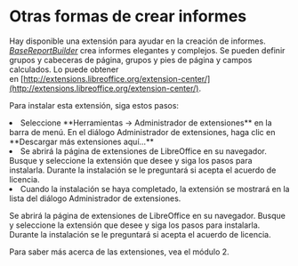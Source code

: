 
# Otras formas de crear informes

Hay disponible una extensión para ayudar en la creación de informes. [*BaseReportBuilder*](http://extensions.libreoffice.org/extension-center/basereportextension) crea informes elegantes y complejos. Se pueden definir grupos y cabeceras de página, grupos y pies de página y campos calculados. Lo puede obtener en [http://extensions.libreoffice.org/extension-center/](http://extensions.libreoffice.org/extension-center/).

Para instalar esta extensión, siga estos pasos:

<li>
Seleccione **Herramientas → Administrador de extensiones** en la barra de menú. En el diálogo Administrador de extensiones, haga clic en **Descargar más extensiones aquí...**
</li>
<li>
Se abrirá la página de extensiones de LibreOffice en su navegador. Busque y seleccione la extensión que desee y siga los pasos para instalarla. Durante la instalación se le preguntará si acepta el acuerdo de licencia.
</li>
<li>
Cuando la instalación se haya completado, la extensión se mostrará en la lista del diálogo Administrador de extensiones.
</li>

Se abrirá la página de extensiones de LibreOffice en su navegador. Busque y seleccione la extensión que desee y siga los pasos para instalarla. Durante la instalación se le preguntará si acepta el acuerdo de licencia.

Para saber más acerca de las extensiones, vea el módulo 2.

